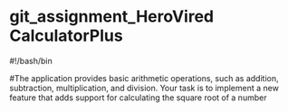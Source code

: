 # git_assignment_HeroVired CalculatorPlus
#!/bash/bin

#The application provides basic arithmetic operations, such as addition, subtraction, multiplication, and division. Your task is to implement a new feature that adds support for calculating the square root of a number


